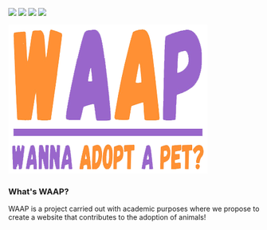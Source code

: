 ![](https://img.shields.io/badge/Academic-ETEC-orange?style=flat-square)
![](https://img.shields.io/badge/Capstone%20Project-ETEC-orange?style=flat-square)
![](https://img.shields.io/badge/PHP%20-v7.1-blue?style=flat-square&logo=PHP)
![](https://img.shields.io/badge/MySQL-orange?style=flat-square&logo=mysql)

![WAAP](https://raw.githubusercontent.com/RyanPereiraS/WAAP/master/assets/img-sobre-nois.png)
### What's WAAP?

WAAP is a project carried out with academic purposes where we propose to create a website that contributes to the adoption of animals!
